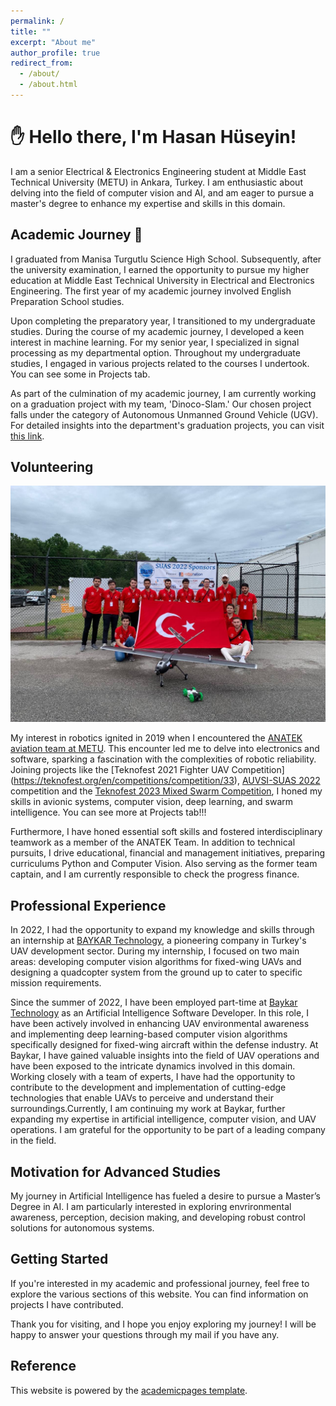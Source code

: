 ```yaml
---
permalink: /
title: ""
excerpt: "About me"
author_profile: true
redirect_from:
  - /about/
  - /about.html
---
```


# ✋ Hello there, I'm Hasan Hüseyin!

I am a senior Electrical & Electronics Engineering student at Middle East Technical University (METU) in Ankara, Turkey. I am enthusiastic about delving into the field of computer vision and AI, and am eager to pursue a master's degree to enhance my expertise and skills in this domain.

## Academic Journey 📖

I graduated from Manisa Turgutlu Science High School. Subsequently, after the university examination, I earned the opportunity to pursue my higher education at Middle East Technical University in Electrical and Electronics Engineering. The first year of my academic journey involved English Preparation School studies.

Upon completing the preparatory year, I transitioned to my undergraduate studies. During the course of my academic journey, I developed a keen interest in machine learning. For my senior year, I specialized in signal processing as my departmental option. Throughout my undergraduate studies, I engaged in various projects related to the courses I undertook. You can see some in Projects tab.

As part of the culmination of my academic journey, I am currently working on a graduation project with my team, 'Dinoco-Slam.' Our chosen project falls under the category of Autonomous Unmanned Ground Vehicle (UGV). For detailed insights into the department's graduation projects, you can visit [this link](https://capstone.eee.metu.edu.tr/projects-2023-24/).

## Volunteering

![Volunteering Image](/images/volunteering.png)

My interest in robotics ignited in 2019 when I encountered the [ANATEK aviation team at METU](https://www.anatek.org/). This encounter led me to delve into electronics and software, sparking a fascination with the complexities of robotic reliability. Joining projects like the [Teknofest 2021 Fighter UAV Competition] (https://teknofest.org/en/competitions/competition/33), [AUVSI-SUAS 2022](https://suas-competition.org/competitions) competition and the [Teknofest 2023 Mixed Swarm Competition](https://www.teknofest.org/en/competitions/swarm-uav-competition/), I honed my skills in avionic systems, computer vision, deep learning, and swarm intelligence. You can see more at Projects tab!!! 

Furthermore, I have honed essential soft skills and fostered interdisciplinary teamwork as a member of the ANATEK Team. In addition to technical pursuits, I drive educational, financial and management initiatives, preparing curriculums Python and Computer Vision. Also serving as the former team captain, and I am currently responsible to check the progress finance.

## Professional Experience

In 2022, I had the opportunity to expand my knowledge and skills through an internship at [BAYKAR Technology](https://baykartech.com/en/), a pioneering company in Turkey's UAV development sector. During my internship, I focused on two main areas: developing computer vision algorithms for fixed-wing UAVs and designing a quadcopter system from the ground up to cater to specific mission requirements.

Since the summer of 2022, I have been employed part-time at [Baykar Technology](https://baykartech.com/en/) as an Artificial Intelligence Software Developer. In this role, I have been actively involved in enhancing UAV environmental awareness and implementing deep learning-based computer vision algorithms specifically designed for fixed-wing aircraft within the defense industry. At Baykar, I have gained valuable insights into the field of UAV operations and have been exposed to the intricate dynamics involved in this domain. Working closely with a team of experts, I have had the opportunity to contribute to the development and implementation of cutting-edge technologies that enable UAVs to perceive and understand their surroundings.Currently, I am continuing my work at Baykar, further expanding my expertise in artificial intelligence, computer vision, and UAV operations. I am grateful for the opportunity to be part of a leading company in the field.
 
## Motivation for Advanced Studies

My journey in Artificial Intelligence has fueled a desire to pursue a Master’s Degree in AI. I am particularly interested in exploring envrironmental awareness, perception, decision making, and developing robust control solutions for autonomous systems.

## Getting Started

If you're interested in my academic and professional journey, feel free to explore the various sections of this website. You can find information on projects I have contributed.

Thank you for visiting, and I hope you enjoy exploring my journey! I will be happy to answer your questions through my mail if you have any.

## Reference
This website is powered by the [academicpages template](https://github.com/academicpages/academicpages.github.io).